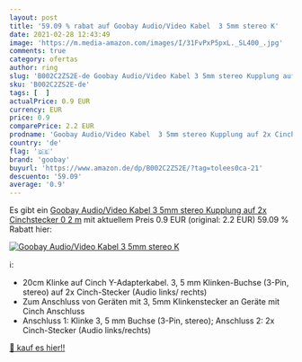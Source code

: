 ```yaml
---
layout: post
title: '59.09 % rabat auf Goobay Audio/Video Kabel  3 5mm stereo K'
date: 2021-02-28 12:43:49
image: 'https://m.media-amazon.com/images/I/31FvPxP5pxL._SL400_.jpg'
comments: true
category: ofertas
author: ring
slug: 'B002C2ZS2E-de Goobay Audio/Video Kabel 3 5mm stereo Kupplung auf 2x...'
sku: 'B002C2ZS2E-de'
tags: [  ]
actualPrice: 0.9 EUR
currency: EUR
price: 0.9
comparePrice: 2.2 EUR
prodname: 'Goobay Audio/Video Kabel  3 5mm stereo Kupplung auf 2x Cinchstecker  0 2 m'
country: 'de'
flag: '🇩🇪'
brand: 'goobay'
buyurl: 'https://www.amazon.de/dp/B002C2ZS2E/?tag=tolees0ca-21'
descuento: '59.09'
average: '0.9'
---
```


Es gibt ein [Goobay Audio/Video Kabel  3 5mm stereo Kupplung auf 2x Cinchstecker  0 2 m](https://www.amazon.de/dp/B002C2ZS2E/?tag=tolees0ca-21) mit aktuellem Preis 0.9 EUR (original: 2.2 EUR) 59.09 % Rabatt hier:

[![Goobay Audio/Video Kabel  3 5mm stereo K](https://m.media-amazon.com/images/I/31FvPxP5pxL._SL400_.jpg)](https://www.amazon.de/dp/B002C2ZS2E/?tag=tolees0ca-21)

ℹ️:

- 20cm Klinke auf Cinch Y-Adapterkabel. 3, 5 mm Klinken-Buchse (3-Pin, stereo) auf 2x Cinch-Stecker (Audio links/ rechts)
- Zum Anschluss von Geräten mit 3, 5mm Klinkenstecker an Geräte mit Cinch Anschluss
- Anschluss 1: Klinke 3, 5 mm Buchse (3-Pin, stereo); Anschluss 2: 2x Cinch-Stecker (Audio links/rechts)

[🛒 kauf es hier!!](https://www.amazon.de/dp/B002C2ZS2E/?tag=tolees0ca-21)
